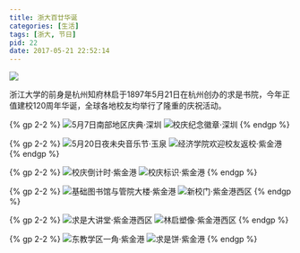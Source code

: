 ```yaml
---
title: 浙大百廿华诞
categories: [生活]
tags: [浙大, 节日]
pid: 22
date: 2017-05-21 22:52:14
---
```


![](https://cos.pinlyu.com/post/2017/22-logo.webp#400x)

浙江大学的前身是杭州知府林启于1897年5月21日在杭州创办的求是书院，今年正值建校120周年华诞，全球各地校友均举行了隆重的庆祝活动。
<!--more-->

{% gp 2-2 %}
![5月7日南部地区庆典·深圳](https://cos.pinlyu.com/post/2017/22-sz1.webp)
![校庆纪念徽章·深圳](https://cos.pinlyu.com/post/2017/22-sz2.webp)
{% endgp %}

{% gp 2-2 %}
![5月20日夜未央音乐节·玉泉](https://cos.pinlyu.com/post/2017/22-yq1.webp)
![经济学院欢迎校友返校·紫金港](https://cos.pinlyu.com/post/2017/22-yq2.webp)
{% endgp %}

{% gp 2-2 %}
![校庆倒计时·紫金港](https://cos.pinlyu.com/post/2017/22-zjg1.webp)
![校庆标识·紫金港](https://cos.pinlyu.com/post/2017/22-zjg2.webp)
{% endgp %}

{% gp 2-2 %}
![基础图书馆与管院大楼·紫金港](https://cos.pinlyu.com/post/2017/22-zjg3.webp)
![新校门·紫金港西区](https://cos.pinlyu.com/post/2017/22-zjg4.webp)
{% endgp %}

{% gp 2-2 %}
![求是大讲堂·紫金港西区](https://cos.pinlyu.com/post/2017/22-zjg5.webp)
![林启塑像·紫金港西区](https://cos.pinlyu.com/post/2017/22-zjg6.webp)
{% endgp %}

{% gp 2-2 %}
![东教学区一角·紫金港](https://cos.pinlyu.com/post/2017/22-zjg7.webp)
![求是饼·紫金港](https://cos.pinlyu.com/post/2017/22-zjg8.webp)
{% endgp %}
